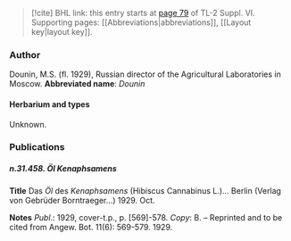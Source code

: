 > [!cite] BHL link: this entry starts at [page 79](https://www.biodiversitylibrary.org/page/33260067) of TL-2 Suppl. VI.
> Supporting pages: [[Abbreviations|abbreviations]], [[Layout key|layout key]].

### Author

Dounin, M.S. (fl. 1929), Russian director of the Agricultural Laboratories in Moscow. 
**Abbreviated name**: *Dounin*

#### Herbarium and types

Unknown.

### Publications

##### n.31.458. Öl Kenaphsamens

**Title**
Das *Öl* des *Kenaphsamens* (Hibiscus Cannabinus L.)... Berlin (Verlag von Gebrüder Borntraeger...) 1929. Oct.

**Notes**
*Publ*.: 1929, cover-t.p., p. \[569\]-578. *Copy*: B. – Reprinted and to be cited from Angew. Bot. 11(6): 569-579. 1929.

